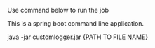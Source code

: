 Use command below to run the job

This is a spring boot command line application.

java -jar customlogger.jar {PATH TO FILE NAME}

